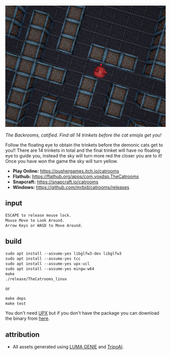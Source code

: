 ![Screenshot of the TuxScape2 game](https://raw.githubusercontent.com/mrbid/Catrooms/main/screenshot.png)

*The Backrooms, catified. Find all 14 trinkets before the cat emojis get you!*

Follow the floating eye to obtain the trinkets before the demonic cats get to you!! There are 14 trinkets in total and the final trinket will have no floating eye to guide you, instead the sky will turn more red the closer you are to it! Once you have won the game the sky will turn yellow.

- **Play Online:** https://pushergames.itch.io/catrooms
- **Flathub:** https://flathub.org/apps/com.voxdsp.TheCatrooms
- **Snapcraft:** https://snapcraft.io/catrooms
- **Windows:** https://github.com/mrbid/catrooms/releases

## input
```
ESCAPE to release mouse lock.
Mouse Move to Look Around.
Arrow Keys or WASD to Move Around.
```

## build
```
sudo apt install --assume-yes libglfw3-dev libglfw3
sudo apt install --assume-yes tcc
sudo apt install --assume-yes upx-ucl
sudo apt install --assume-yes mingw-w64
make
./release/TheCatrooms_linux
```
or
```
make deps
make test
```
You don't need [UPX](https://upx.github.io/) but if you don't have the package you can download the binary from [here](https://github.com/upx/upx/releases).

## attribution
* All assets generated using [LUMA GENIE](https://lumalabs.ai/genie) and [TripoAI](https://www.tripo3d.ai).
